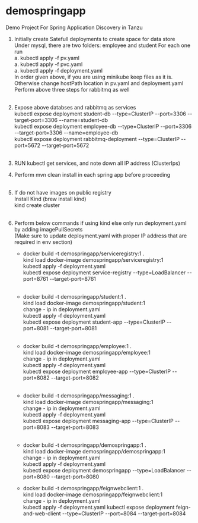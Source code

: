 # demospringapp
Demo Project For Spring Application Discovery in Tanzu  

1. Initially create Satefull deployments to create space for data store  
	Under mysql, there are two folders: employee and student
	For each one run  
		a. kubectl apply -f pv.yaml   
		a. kubectl apply -f pvc.yaml  
		a. kubectl apply -f deployment.yaml  
	In order given above, if you are using minikube keep files as it is. Otherwise change hostPath location in pv.yaml and deployment.yaml  
	Perform above three steps for rabbitmq as well  
   <br />
2. Expose above databses and rabbitmq as services  
	kubectl expose deployment student-db --type=ClusterIP --port=3306 --target-port=3306 --name=student-db  
	kubectl expose deployment employee-db --type=ClusterIP --port=3306 --target-port=3306 --name=employee-db  
	kubectl expose deployment rabbitmq-deployment --type=ClusterIP --port=5672 --target-port=5672  
   <br />
3. RUN kubectl get services, and note down all IP address (ClusterIps)  
4. Perform mvn clean install in each spring app before proceeding  
   <br />
5. If do not have images on public registry  
	Install Kind (brew install kind)  
	kind create cluster  
   <br />
6. Perform below commands if using kind else only run deployment.yaml by adding imagePullSecrets  
	(Make sure to update deployment.yaml with proper IP address that are required in env section)  
  
	- docker build -t demospringapp/serviceregistry:1 .  
	kind load docker-image demospringapp/serviceregistry:1  
	kubectl apply -f deployment.yaml  
	kubectl expose deployment service-registry --type=LoadBalancer --port=8761 --target-port=8761  
	  <br />
	- docker build -t demospringapp/student:1 .  
	kind load docker-image demospringapp/student:1  
	change - ip in deployment.yaml  
	kubectl apply -f deployment.yaml  
	kubectl expose deployment student-app --type=ClusterIP --port=8081 --target-port=8081  
	  <br />
	- docker build -t demospringapp/employee:1 .  
	kind load docker-image demospringapp/employee:1  
	change - ip in deployment.yaml  
	kubectl apply -f deployment.yaml  
	kubectl expose deployment employee-app --type=ClusterIP --port=8082 --target-port=8082  
	  <br />
	- docker build -t demospringapp/messaging:1 .  
	kind load docker-image demospringapp/messaging:1  
	change - ip in deployment.yaml  
	kubectl apply -f deployment.yaml  
	kubectl expose deployment messaging-app --type=ClusterIP --port=8083 --target-port=8083  
	  <br />
	- docker build -t demospringapp/demospringapp:1 .  
	kind load docker-image demospringapp/demospringapp:1  
	change - ip in deployment.yaml  
	kubectl apply -f deployment.yaml  
	kubectl expose deployment demospringapp --type=LoadBalancer --port=8080 --target-port=8080  
  
	- docker build -t demospringapp/feignwebclient:1 .  
	kind load docker-image demospringapp/feignwebclient:1  
    change - ip in deployment.yaml  
    kubectl apply -f deployment.yaml
    kubectl expose deployment feign-and-web-client --type=ClusterIP --port=8084 --target-port=8084

